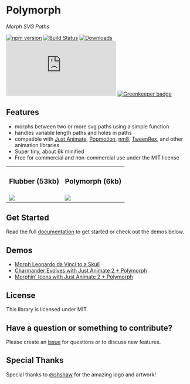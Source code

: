# Polymorph

*Morph SVG Paths*

[![npm version](https://badge.fury.io/js/polymorph-js.svg)](https://badge.fury.io/js/polymorph-js)
[![Build Status](https://travis-ci.org/notoriousb1t/polymorph.svg?branch=master)](https://travis-ci.org/notoriousb1t/polymorph)
[![Downloads](https://img.shields.io/npm/dm/polymorph-js.svg)](https://www.npmjs.com/package/polymorph-js)
[![gzip size](http://img.badgesize.io/https://unpkg.com/polymorph-js/dist/polymorph.min.js?compression=gzip&label=gzip%20size&style=flat&cache=false)](https://unpkg.com/polymorph-js/dist/polymorph.min.js) [![Greenkeeper badge](https://badges.greenkeeper.io/notoriousb1t/polymorph.svg)](https://greenkeeper.io/)

## Features

 - morphs between two or more svg paths using a simple function
 - handles variable length paths and holes in paths
 - compatible with [Just Animate](https://github.com/just-animate/just-animate), [Popmotion](https://github.com/popmotion/popmotion), [nm8](https://github.com/davidkpiano/nm8), [TweenRex](https://github.com/tweenrex/tweenrex), and other animation libraries
 - Super tiny, about 6k minified
 - Free for commercial and non-commercial use under the MIT license

<table>
    <tbody>
        <tr>
        <td style="text-align: center;"><h3>Flubber (53kb)</h3></td>
        <td style="text-align: center;"><h3>Polymorph  (6kb)</h3></td>
        </tr>
        <tr>
            <td>
                <img style="max-height: 320px"
                     src="https://raw.githubusercontent.com/notoriousb1t/polymorph/HEAD/assets/flubber-evolve.gif" />
            </td>
            <td>
                <img style="max-height: 320px"
                     src="https://raw.githubusercontent.com/notoriousb1t/polymorph/HEAD/assets/polymorph-evolve.gif" />
            </td>
        </tr>
    </tbody>
</table>

## Get Started

Read the full [documentation](https://notoriousb1t.github.io/polymorph-docs) to get started or check out the demos below.

## Demos
- [Morph Leonardo da Vinci to a Skull](https://codepen.io/notoriousb1t/pen/KyPoYm)
- [Charmander Evolves with Just Animate 2 + Polymorph](https://codepen.io/notoriousb1t/pen/gXpYEG?editors=1010)
- [Morphin' Icons with Just Animate 2 + Polymorph](https://codepen.io/notoriousb1t/pen/veMyxw?editors=1010)


## License
This library is licensed under MIT.

## Have a question or something to contribute?
Please create an [issue](https://github.com/notoriousb1t/polymorph/issues) for questions or to discuss new features.

## Special Thanks

Special thanks to [@shshaw](https://twitter.com/shshaw) for the amazing logo and artwork!